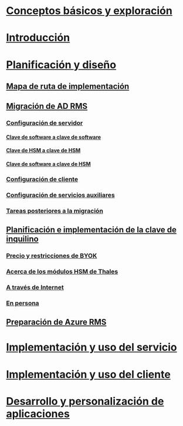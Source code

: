 # [Conceptos básicos y exploración](/rights-management/understand-explore/azure-rights-management)
# [Introducción](/rights-management/get-started/requirements-azure-rms)
# [Planificación y diseño](deployment-roadmap.md)
## [Mapa de ruta de implementación](deployment-roadmap.md)
## [Migración de AD RMS](migrate-from-ad-rms-to-azure-rms.md)
### [Configuración de servidor](migrate-from-ad-rms-phase1.md)
#### [Clave de software a clave de software](migrate-softwarekey-to-softwarekey.md)
#### [Clave de HSM a clave de HSM](migrate-hsmkey-to-hsmkey.md)
#### [Clave de software a clave de HSM](migrate-softwarekey-to-hsmkey.md)
### [Configuración de cliente](migrate-from-ad-rms-phase2.md)
### [Configuración de servicios auxiliares](migrate-from-ad-rms-phase3.md)
### [Tareas posteriores a la migración](migrate-from-ad-rms-phase4.md)
## [Planificación e implementación de la clave de inquilino](plan-implement-tenant-key.md)
### [Precio y restricciones de BYOK](byok-price-restrictions.md)
### [Acerca de los módulos HSM de Thales](thales-hsm.md)
### [A través de Internet](generate-tenant-key-internet.md)
### [En persona](generate-tenant-key-in-person.md)
## [Preparación de Azure RMS](prepare.md)
# [Implementación y uso del servicio](/rights-management/deploy-use/activate-service)
# [Implementación y uso del cliente](/rights-management/rms-client/use-client)
# [Desarrollo y personalización de aplicaciones](/rights-management/develop/developers-guide)

<!--HONumber=Apr16_HO4-->


